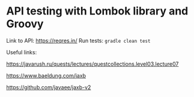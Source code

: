 # API testing with Lombok library and Groovy

Link to API: https://reqres.in/
Run tests: ```gradle clean test```

Useful links:

https://javarush.ru/quests/lectures/questcollections.level03.lecture07

https://www.baeldung.com/jaxb

https://github.com/javaee/jaxb-v2
